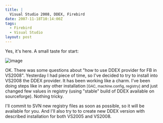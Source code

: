 ```yaml
---
title: |
  Visual Studio 2008, DDEX, Firebird
date: 2007-11-18T10:14:00Z
tags:
  - Firebird
  - Visual Studio
layout: post
---
```

Yes, it's here. A small taste for start:

![image](/i/226668/226668.png)

OK. There was some questions about "how to use DDEX provider for FB in VS2008". Yesterday I had piece of time, so I've decided to try to install into VS2008 the DDEX provider. It has been working like a charm. I've been doing steps like in any other installation <small>[GAC, machine.config, registry]</small> and just changed few values in registry (using "stable" build of DDEX available on sourceforge). Nothing tricky.

I'll commit to SVN new registry files as soon as possible, so it will be available for you. And I'll also try to to create new DDEX version with described installation for both VS2005 and VS2008.